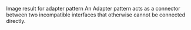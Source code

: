 
Image result for adapter pattern
An Adapter pattern acts as a connector between two incompatible interfaces
that otherwise cannot be connected directly.